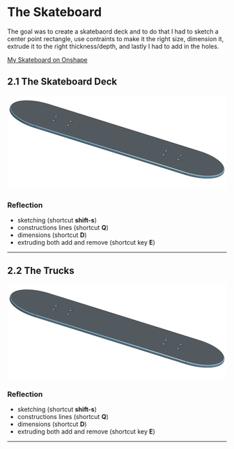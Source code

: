 # The Skateboard 
The goal was to create a skatebaord deck and to do that I had to sketch a center point rectangle, use contraints to make it the right size, dimension it, extrude it to the right thickness/depth, and lastly I had to add in the holes.

[My Skateboard on Onshape](https://cvilleschools.onshape.com/documents/6baab9fb097df6b58a92d237/w/5241268dacacac49dc0e04f6/e/4afc0e4a4ee1aa73a86a8fa9?renderMode=0&uiState=61730c8a54fb872a465ca45d)

## 2.1 The Skateboard Deck

<img src="https://github.com/jamilmccollough/IntermediateCad/blob/main/Images/deck.png?raw=true" width="800">

### Reflection

* sketching (shortcut **shift-s**)
* constructions lines (shortcut **Q**)
* dimensions (shortcut **D**)
* extruding both add and remove (shortcut key **E**)


---


## 2.2 The Trucks

<img src="https://github.com/jamilmccollough/IntermediateCad/blob/main/Images/deck.png?raw=true" width="800">

### Reflection

* sketching (shortcut **shift-s**)
* constructions lines (shortcut **Q**)
* dimensions (shortcut **D**)
* extruding both add and remove (shortcut key **E**)


---
